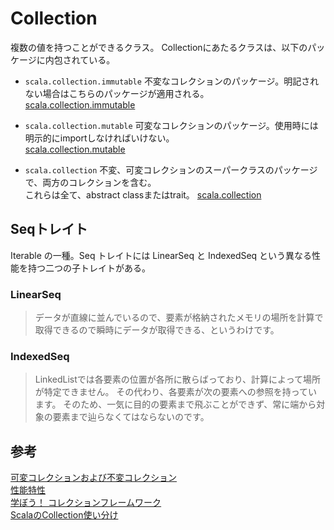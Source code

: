 # Collection
複数の値を持つことができるクラス。
Collectionにあたるクラスは、以下のパッケージに内包されている。

- `scala.collection.immutable`
不変なコレクションのパッケージ。明記されない場合はこちらのパッケージが適用される。  
[scala.collection.immutable](https://docs.scala-lang.org/resources/images/tour/collections-immutable-diagram-213.svg)

- `scala.collection.mutable`
可変なコレクションのパッケージ。使用時には明示的にimportしなければいけない。  
[scala.collection.mutable](https://docs.scala-lang.org/resources/images/tour/collections-mutable-diagram-213.svg)

- `scala.collection`
不変、可変コレクションのスーパークラスのパッケージで、両方のコレクションを含む。  
これらは全て、abstract classまたはtrait。 
[scala.collection](https://docs.scala-lang.org/resources/images/tour/collections-diagram-213.svg)

## Seqトレイト
Iterable の一種。Seq トレイトには LinearSeq と IndexedSeq という異なる性能を持つ二つの子トレイトがある。

### LinearSeq
> データが直線に並んでいるので、要素が格納されたメモリの場所を計算で取得できるので瞬時にデータが取得できる、というわけです。

### IndexedSeq
> LinkedListでは各要素の位置が各所に散らばっており、計算によって場所が特定できません。
> その代わり、各要素が次の要素への参照を持っています。
> そのため、一気に目的の要素まで飛ぶことができず、常に端から対象の要素まで辿らなくてはならないのです。

## 参考
[可変コレクションおよび不変コレクション](https://docs.scala-lang.org/ja/overviews/collections/overview.html)  
[性能特性](https://docs.scala-lang.org/ja/overviews/collections/performance-characteristics.html)  
[学ぼう！ コレクションフレームワーク](https://medium.com/nextbeat-engineering/%E5%AD%A6%E3%81%BC%E3%81%86-%E3%82%B3%E3%83%AC%E3%82%AF%E3%82%B7%E3%83%A7%E3%83%B3%E3%83%95%E3%83%AC%E3%83%BC%E3%83%A0%E3%83%AF%E3%83%BC%E3%82%AF-4b6ffaaf42d5)  
[ScalaのCollection使い分け](http://kechanzahorumon.hatenadiary.com/entry/2016/02/11/013338)  


